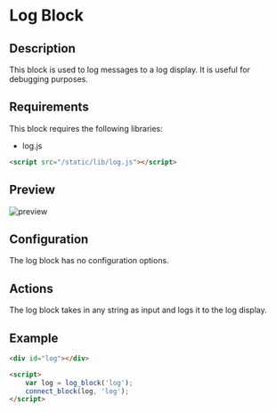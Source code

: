 # Log Block
## Description
This block is used to log messages to a log display. It is useful for debugging purposes.

## Requirements
This block requires the following libraries:
- log.js

```html
<script src="/static/lib/log.js"></script>
```

## Preview
![preview](../img/log.png)

## Configuration
The log block has no configuration options.

## Actions
The log block takes in any string as input and logs it to the log display.

## Example
```html
<div id="log"></div>

<script>
    var log = log_block('log');
    connect_block(log, 'log');
</script>
